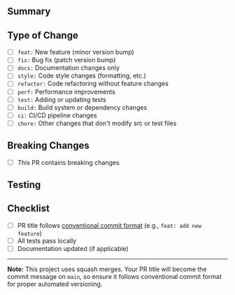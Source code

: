 ## Summary

<!-- Briefly describe what this PR does -->

## Type of Change

<!-- Check the type that applies to your PR -->

- [ ] `feat:` New feature (minor version bump)
- [ ] `fix:` Bug fix (patch version bump)
- [ ] `docs:` Documentation changes only
- [ ] `style:` Code style changes (formatting, etc.)
- [ ] `refactor:` Code refactoring without feature changes
- [ ] `perf:` Performance improvements
- [ ] `test:` Adding or updating tests
- [ ] `build:` Build system or dependency changes
- [ ] `ci:` CI/CD pipeline changes
- [ ] `chore:` Other changes that don't modify src or test files

## Breaking Changes

<!-- If this PR contains breaking changes, describe them here -->
<!-- Add `BREAKING CHANGE:` to the PR description to trigger major version bump -->

- [ ] This PR contains breaking changes

## Testing

<!-- Describe how you tested these changes -->

## Checklist

- [ ] PR title follows [conventional commit format](https://www.conventionalcommits.org/) (e.g., `feat: add new feature`)
- [ ] All tests pass locally
- [ ] Documentation updated (if applicable)

---

**Note:** This project uses squash merges. Your PR title will become the commit message on `main`, so ensure it follows conventional commit format for proper automated versioning.
